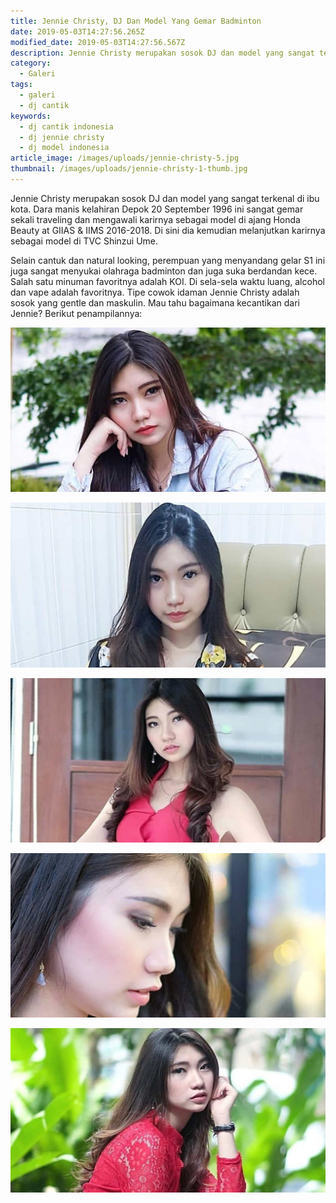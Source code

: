 ```yaml
---
title: Jennie Christy, DJ Dan Model Yang Gemar Badminton
date: 2019-05-03T14:27:56.265Z
modified_date: 2019-05-03T14:27:56.567Z
description: Jennie Christy merupakan sosok DJ dan model yang sangat terkenal di ibu kota. Dara manis kelahiran Depok 20 September 1996 ini sangat gemar sekali traveling.
category:
  - Galeri
tags:
  - galeri
  - dj cantik
keywords:
  - dj cantik indonesia
  - dj jennie christy
  - dj model indonesia
article_image: /images/uploads/jennie-christy-5.jpg
thumbnail: /images/uploads/jennie-christy-1-thumb.jpg
---
```

Jennie Christy merupakan sosok DJ dan model yang sangat terkenal di ibu kota. Dara manis kelahiran Depok 20 September 1996 ini sangat gemar sekali traveling dan mengawali karirnya sebagai model di ajang Honda Beauty at GIIAS & IIMS 2016-2018. Di sini dia kemudian melanjutkan karirnya sebagai model di TVC Shinzui Ume. 

Selain cantuk dan natural looking, perempuan yang menyandang gelar S1 ini juga sangat menyukai olahraga badminton dan juga suka berdandan kece. Salah satu minuman favoritnya adalah KOI. Di sela-sela waktu luang, alcohol dan vape adalah favoritnya. Tipe cowok idaman Jennie Christy adalah sosok yang gentle dan maskulin. Mau tahu bagaimana kecantikan dari Jennie? Berikut penampilannya:

![GALLERY FOTO: Jennie Christy, DJ Dan Model Yang Gemar Badminton](/images/uploads/jennie-christy-5.jpg)

![GALLERY FOTO: Jennie Christy, DJ Dan Model Yang Gemar Badminton](/images/uploads/jennie-christy-4.jpg)

![GALLERY FOTO: Jennie Christy, DJ Dan Model Yang Gemar Badminton](/images/uploads/jennie-christy-3.jpg)

![GALLERY FOTO: Jennie Christy, DJ Dan Model Yang Gemar Badminton](/images/uploads/jennie-christy-2.jpg)

![GALLERY FOTO: Jennie Christy, DJ Dan Model Yang Gemar Badminton](/images/uploads/jennie-christy-1.jpg)
